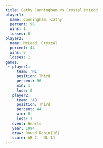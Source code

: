 ```yaml
---
title: Cathy Cunningham vs Crystal McLeod
player1:                 
  name: Cunningham, Cathy
  percent: 96            
  wins: 1                
  losses: 0              
player2:                 
  name: McLeod, Crystal  
  percent: 44            
  wins: 0                
  losses: 1              
games:
 - player1:         
     team: 'NL'     
     position: Third
     percent: 96    
     win: 1         
     loss: 0        
   player2:         
     team: 'AB'     
     position: Third
     percent: 44    
     win: 0         
     loss: 1        
   event: Hearts        
   year: 1994           
   draw: Round Robin(16)
   score: AB 2 - NL 11  
---
```

